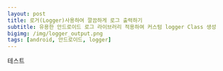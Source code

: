 ```yaml
---
layout: post
title: 로거(Logger)사용하여 깔끔하게 로그 출력하기 
subtitle: 유용한 안드로이드 로그 라이브러리 적용하여 커스텀 logger Class 생성 
bigimg: /img/logger_output.png
tags: [android, 안드로이드, logger]
---
```


 테스트 
